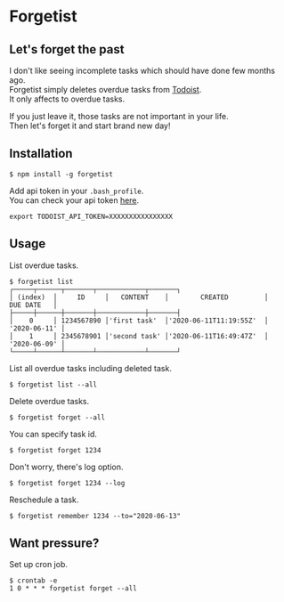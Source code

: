 # Forgetist

## Let's forget the past

I don't like seeing incomplete tasks which should have done few months ago.  
Forgetist simply deletes overdue tasks from [Todoist](https://todoist.com).  
It only affects to overdue tasks.

If you just leave it, those tasks are not important in your life.  
Then let's forget it and start brand new day!

## Installation

```
$ npm install -g forgetist
```

Add api token in your `.bash_profile`.  
You can check your api token [here](https://todoist.com/prefs/integrations).

```
export TODOIST_API_TOKEN=XXXXXXXXXXXXXXXX
```

## Usage

List overdue tasks.

```
$ forgetist list
┌─────┬──────┬───────┬────────────┬───────┐
│ (index)  │     ID     │   CONTENT    │        CREATED         │   DUE DATE   │
├─────┼──────┼───────┼────────────┼───────┤
│    0     │ 1234567890 │'first task'  │'2020-06-11T11:19:55Z'  │ '2020-06-11' │
│    1     │ 2345678901 │'second task' │'2020-06-11T16:49:47Z'  │ '2020-06-09' │
└─────┴──────┴───────┴────────────┴───────┘
```

List all overdue tasks including deleted task.

```
$ forgetist list --all
```

Delete overdue tasks.

```
$ forgetist forget --all
```

You can specify task id.

```
$ forgetist forget 1234
```

Don't worry, there's log option.

```
$ forgetist forget 1234 --log
```

Reschedule a task.

```
$ forgetist remember 1234 --to="2020-06-13"
```

## Want pressure?

Set up cron job.

```
$ crontab -e
1 0 * * * forgetist forget --all
```
